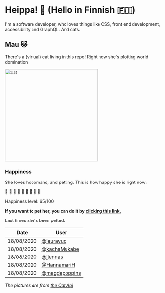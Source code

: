 # Heippa! :wave: (Hello in Finnish :finland:)

I'm a software developer, who loves things like CSS, front end development, accessibility and GraphQL. And cats.

<!-- Cat Widget Start -->
## Mau :cat:

There's a (virtual) cat living in this repo! Right now she's plotting world domination

<img src=https://cdn2.thecatapi.com/images/a6o.jpg alt="cat" width=300 />
  
### Happiness
  She loves hooomans, and petting. This is how happy she is right now: 
  
  :sparkling_heart: :sparkling_heart: :sparkling_heart: :sparkling_heart: :sparkling_heart: :sparkling_heart: :black_heart: :black_heart: :black_heart: 
  
  Happiness level: 65/100
   
  **If you want to pet her, you can do it by [clicking this link.](https://github.com/eevajonnapanula/eevajonnapanula/issues/new?title=pet-cat&body=Just+submit+the+issue+-+that%27s+all+you+have+to+do+%3Acat%3A)**
  
  Last times she's been petted: 

Date | User
------- | ---------
 18/08/2020 | [@lauravuo](https://github.com/lauravuo)
18/08/2020 | [@kachaMukabe](https://github.com/kachaMukabe)
18/08/2020 | [@jjennas](https://github.com/jjennas)
18/08/2020 | [@HannamariH](https://github.com/HannamariH)
18/08/2020 | [@magdapoppins](https://github.com/magdapoppins)
  

*The pictures are from [the Cat Api](https://thecatapi.com/)*
<!-- Cat Widget End -->
